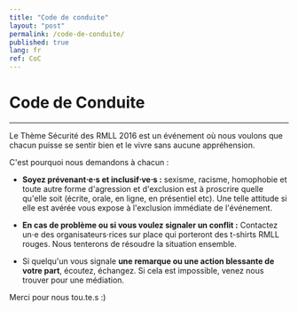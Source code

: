 ```yaml
---
title: "Code de conduite"
layout: "post"
permalink: /code-de-conduite/
published: true
lang: fr
ref: CoC
---
```

# Code de Conduite 

---

Le Thème Sécurité des RMLL 2016 est un événement où nous voulons que chacun puisse se sentir bien et le vivre sans aucune appréhension.

C'est pourquoi nous demandons à chacun :

* <b>Soyez prévenant⋅e⋅s et inclusif⋅ve⋅s :</b> sexisme, racisme, homophobie et toute autre forme d'agression et d'exclusion est à proscrire quelle qu'elle soit (écrite, orale, en ligne, en présentiel etc). Une telle attitude si elle est avérée vous expose à l'exclusion immédiate de l'événement.  

* <b>En cas de problème ou si vous voulez signaler un conflit :</b> Contactez un⋅e des organisateurs⋅rices sur place qui porteront des t-shirts RMLL rouges. Nous tenterons de résoudre la situation ensemble.

* Si quelqu'un vous signale <b>une remarque ou une action blessante de votre part</b>, écoutez, échangez. Si cela est impossible, venez nous trouver pour une médiation.   

Merci pour nous tou.te.s :)

